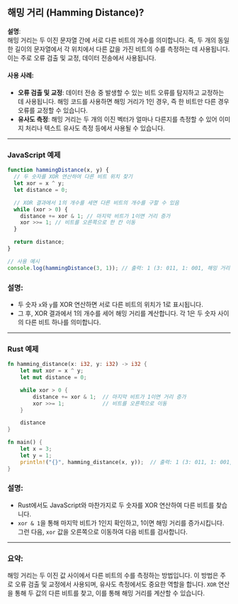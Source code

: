## 해밍 거리 (Hamming Distance)?

**설명**:  
해밍 거리는 두 이진 문자열 간에 서로 다른 비트의 개수를 의미합니다. 즉, 두 개의 동일한 길이의 문자열에서 각 위치에서 다른 값을 가진 비트의 수를 측정하는 데 사용됩니다. 이는 주로 오류 검출 및 교정, 데이터 전송에서 사용됩니다.

#### 사용 사례:

- **오류 검출 및 교정**: 데이터 전송 중 발생할 수 있는 비트 오류를 탐지하고 교정하는 데 사용됩니다. 해밍 코드를 사용하면 해밍 거리가 1인 경우, 즉 한 비트만 다른 경우 오류를 교정할 수 있습니다.
- **유사도 측정**: 해밍 거리는 두 개의 이진 벡터가 얼마나 다른지를 측정할 수 있어 이미지 처리나 텍스트 유사도 측정 등에서 사용될 수 있습니다.

---

### JavaScript 예제

```javascript
function hammingDistance(x, y) {
  // 두 숫자를 XOR 연산하여 다른 비트 위치 찾기
  let xor = x ^ y;
  let distance = 0;

  // XOR 결과에서 1의 개수를 세면 다른 비트의 개수를 구할 수 있음
  while (xor > 0) {
    distance += xor & 1; // 마지막 비트가 1이면 거리 증가
    xor >>= 1; // 비트를 오른쪽으로 한 칸 이동
  }

  return distance;
}

// 사용 예시
console.log(hammingDistance(3, 1)); // 출력: 1 (3: 011, 1: 001, 해밍 거리: 1)
```

### 설명:

- 두 숫자 `x`와 `y`를 XOR 연산하면 서로 다른 비트의 위치가 1로 표시됩니다.
- 그 후, XOR 결과에서 1의 개수를 세어 해밍 거리를 계산합니다. 각 1은 두 숫자 사이의 다른 비트 하나를 의미합니다.

---

### Rust 예제

```rust
fn hamming_distance(x: i32, y: i32) -> i32 {
    let mut xor = x ^ y;
    let mut distance = 0;

    while xor > 0 {
        distance += xor & 1;  // 마지막 비트가 1이면 거리 증가
        xor >>= 1;            // 비트를 오른쪽으로 이동
    }

    distance
}

fn main() {
    let x = 3;
    let y = 1;
    println!("{}", hamming_distance(x, y));  // 출력: 1 (3: 011, 1: 001, 해밍 거리: 1)
}
```

### 설명:

- Rust에서도 JavaScript와 마찬가지로 두 숫자를 XOR 연산하여 다른 비트를 찾습니다.
- `xor & 1`을 통해 마지막 비트가 1인지 확인하고, 1이면 해밍 거리를 증가시킵니다. 그런 다음, `xor` 값을 오른쪽으로 이동하여 다음 비트를 검사합니다.

---

### 요약:

해밍 거리는 두 이진 값 사이에서 다른 비트의 수를 측정하는 방법입니다. 이 방법은 주로 오류 검출 및 교정에서 사용되며, 유사도 측정에서도 중요한 역할을 합니다. `XOR` 연산을 통해 두 값의 다른 비트를 찾고, 이를 통해 해밍 거리를 계산할 수 있습니다.
